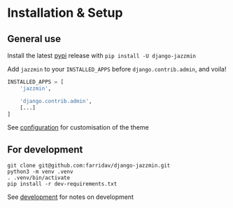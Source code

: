 # Installation & Setup

## General use

Install the latest [pypi](https://pypi.org/project/django-jazzmin/) release with `pip install -U django-jazzmin`

Add `jazzmin` to your `INSTALLED_APPS` before `django.contrib.admin`, and voila!

```python
INSTALLED_APPS = [
    'jazzmin',

    'django.contrib.admin',
    [...]
]
```

See [configuration](./configuration.md) for customisation of the theme

## For development

    git clone git@github.com:farridav/django-jazzmin.git
    python3 -m venv .venv
    . .venv/bin/activate
    pip install -r dev-requirements.txt

See [development](./development.md) for notes on development
